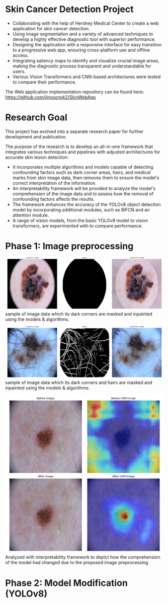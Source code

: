 # Skin Cancer Detection Project
* Collaborating with the help of Hershey Medical Center to create a web application for skin cancer detection.
* Using image segmentation and a variety of advanced techniques to develop a highly effective diagnostic tool with superior performance.
* Designing the application with a responsive interface for easy transition to a progressive web app, ensuring cross-platform use and offline access.
* Integrating saliency maps to identify and visualize crucial image areas, making the diagnostic process transparent and understandable for users.
* Various Vision Transformers and CNN-based architectures were tested to compare their performance.

The Web application implementation repository can be found here:  
https://github.com/jinyoonok2/SkinWebApp

# Research Goal
This project has evolved into a separate research paper for further development and publication.

The purpose of the research is to develop an all-in-one framework that integrates various techniques and pipelines with adjusted architectures for accurate skin lesion detection:
* It incorporates multiple algorithms and models capable of detecting confounding factors such as dark corner areas, hairs, and medical marks from skin image data, then removes them to ensure the model's correct interpretation of the information.
* An interpretability framework will be provided to analyze the model's comprehension of the image data and to assess how the removal of confounding factors affects the results.
* The framework enhances the accuracy of the YOLOv8 object detection model by incorporating additional modules, such as BiFCN and an attention module.
* A range of vision models, from the basic YOLOv8 model to vision transformers, are experimented with to compare performance.

# Phase 1: Image preprocessing
![hair_file](images/dca_mask.png)  
sample of image data which its dark corners are masked and inpainted using the models & algorithms.  



![hair_mask](images/hair_mask.png)  
sample of image data which its dark corners and hairs are masked and inpainted using the models & algorithms.  



![Eigen-CAM](images/Eigen-CAM.png)  
Analyzed with interpretability framework to depict how the comprehension of the model had changed due to the proposed image preprocessing  




# Phase 2: Model Modification (YOLOv8)
